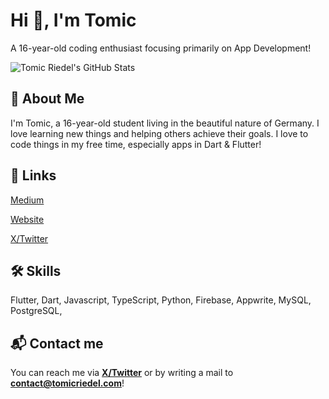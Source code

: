 # Hi 👋, I'm Tomic
 A 16-year-old coding enthusiast focusing primarily on App Development!

<img src="https://github-readme-stats.vercel.app/api?username=tomic-riedel&show_icons=true&locale=en" alt="Tomic Riedel's GitHub Stats" />

## 🚀 About Me

I'm Tomic, a 16-year-old student living in the beautiful nature of Germany. I love learning new things and helping others achieve their goals. I love to code things in my free time, especially apps in Dart & Flutter!

## 🔗 Links
[Medium](https://tomicriedel.medium.com)

[Website](https://tomicriedel.com)

[X/Twitter](https://twitter.com/tomicriedel)


## 🛠 Skills
Flutter, Dart, Javascript, TypeScript, Python, Firebase, Appwrite, MySQL, PostgreSQL,

## 📬 Contact me
You can reach me via **[X/Twitter](https://twitter.com/tomicriedel)** or by writing a mail to **contact@tomicriedel.com**!
